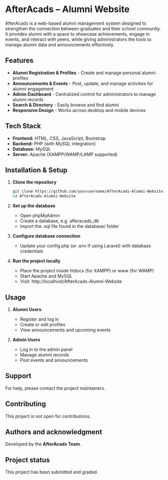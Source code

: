 # AfterAcads – Alumni Website
AfterAcads is a web-based alumni management system designed to strengthen the connection between graduates and their school community. It provides alumni with a space to showcase achievements, engage in events, and interact with peers, while giving administrators the tools to manage alumni data and announcements effectively.

## Features
- **Alumni Registration & Profiles** - Create and manage personal alumni profiles
- **Announcements & Events** - Post, update, and manage activities for alumni engagement
- **Admin Dashboard** - Centralized control for administrators to manage alumni records
- **Search & Directory** - Easily browse and find alumni
- **Responsive Design** - Works across desktop and mobile devices

## Tech Stack
- **Frontend:** HTML, CSS, JavaScript, Bootstrap  
- **Backend:** PHP (with MySQL integration)  
- **Database:** MySQL  
- **Server:** Apache (XAMPP/WAMP/LAMP supported)  

## Installation & Setup
1. **Clone the repository**
   ```bash
   git clone https://github.com/yourusername/AfterAcads-Alumni-Website.git
   cd AfterAcads-Alumni-Website

2. **Set up the database**
   - Open phpMyAdmin
   - Create a database, e.g. afteracads_db
   - Import the .sql file found in the database/ folder

3. **Configure database connection**
   - Update your config.php (or .env if using Laravel) with database credentials

4. **Run the project locally**
   - Place the project inside htdocs (for XAMPP) or www (for WAMP)
   - Start Apache and MySQL
   - Visit: http://localhost/AfterAcads-Alumni-Website

## Usage
1. **Alumni Users**
   - Register and log in
   - Create or edit profiles
   - View announcements and upcoming events
     
2. **Admin Users**
   - Log in to the admin panel
   - Manage alumni records
   - Post events and announcements

## Support
For help, please contact the project maintainers.  

## Contributing
This project is not open for contributions.

## Authors and acknowledgment
Developed by the **AfterAcads Team**.  

## Project status
This project has been submitted and graded.


